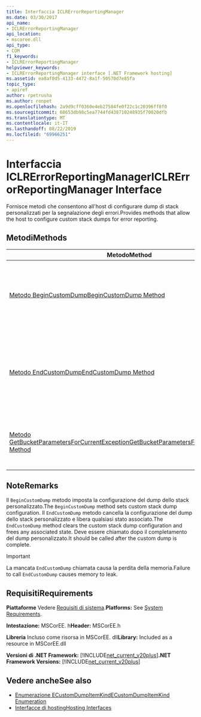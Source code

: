 ```yaml
---
title: Interfaccia ICLRErrorReportingManager
ms.date: 03/30/2017
api_name:
- ICLRErrorReportingManager
api_location:
- mscoree.dll
api_type:
- COM
f1_keywords:
- ICLRErrorReportingManager
helpviewer_keywords:
- ICLRErrorReportingManager interface [.NET Framework hosting]
ms.assetid: ea8af0d5-4133-4472-8a1f-50570d7e85fa
topic_type:
- apiref
author: rpetrusha
ms.author: ronpet
ms.openlocfilehash: 2a9d9cff0360e4eb27584fe0f22c1c20396ff8f0
ms.sourcegitcommit: 68653db98c5ea7744fd438710248935f70020dfb
ms.translationtype: MT
ms.contentlocale: it-IT
ms.lasthandoff: 08/22/2019
ms.locfileid: "69966251"
---
```

# <a name="iclrerrorreportingmanager-interface"></a><span data-ttu-id="2e1a4-102">Interfaccia ICLRErrorReportingManager</span><span class="sxs-lookup"><span data-stu-id="2e1a4-102">ICLRErrorReportingManager Interface</span></span>
<span data-ttu-id="2e1a4-103">Fornisce metodi che consentono all'host di configurare dump di stack personalizzati per la segnalazione degli errori.</span><span class="sxs-lookup"><span data-stu-id="2e1a4-103">Provides methods that allow the host to configure custom stack dumps for error reporting.</span></span>  
  
## <a name="methods"></a><span data-ttu-id="2e1a4-104">Metodi</span><span class="sxs-lookup"><span data-stu-id="2e1a4-104">Methods</span></span>  
  
|<span data-ttu-id="2e1a4-105">Metodo</span><span class="sxs-lookup"><span data-stu-id="2e1a4-105">Method</span></span>|<span data-ttu-id="2e1a4-106">Descrizione</span><span class="sxs-lookup"><span data-stu-id="2e1a4-106">Description</span></span>|  
|------------|-----------------|  
|[<span data-ttu-id="2e1a4-107">Metodo BeginCustomDump</span><span class="sxs-lookup"><span data-stu-id="2e1a4-107">BeginCustomDump Method</span></span>](../../../../docs/framework/unmanaged-api/hosting/iclrerrorreportingmanager-begincustomdump-method.md)|<span data-ttu-id="2e1a4-108">Specifica la configurazione dei dump dello stack personalizzati per la segnalazione degli errori.</span><span class="sxs-lookup"><span data-stu-id="2e1a4-108">Specifies the configuration of custom stack dumps for error reporting.</span></span>|  
|[<span data-ttu-id="2e1a4-109">Metodo EndCustomDump</span><span class="sxs-lookup"><span data-stu-id="2e1a4-109">EndCustomDump Method</span></span>](../../../../docs/framework/unmanaged-api/hosting/iclrerrorreportingmanager-endcustomdump-method.md)|<span data-ttu-id="2e1a4-110">Cancella la configurazione del dump dello stack personalizzato impostata da una chiamata precedente a `BeginCustomDump`.</span><span class="sxs-lookup"><span data-stu-id="2e1a4-110">Clears the custom stack dump configuration that was set by an earlier call to `BeginCustomDump`.</span></span>|  
|[<span data-ttu-id="2e1a4-111">Metodo GetBucketParametersForCurrentException</span><span class="sxs-lookup"><span data-stu-id="2e1a4-111">GetBucketParametersForCurrentException Method</span></span>](../../../../docs/framework/unmanaged-api/hosting/iclrerrorreportingmanager-getbucketparametersforcurrentexception-method.md)|<span data-ttu-id="2e1a4-112">Ottiene il bucket Watson per l'eccezione corrente nel thread chiamante.</span><span class="sxs-lookup"><span data-stu-id="2e1a4-112">Gets the Watson bucket for the current exception on the calling thread.</span></span>|  
  
## <a name="remarks"></a><span data-ttu-id="2e1a4-113">Note</span><span class="sxs-lookup"><span data-stu-id="2e1a4-113">Remarks</span></span>  
 <span data-ttu-id="2e1a4-114">Il `BeginCustomDump` metodo imposta la configurazione del dump dello stack personalizzato.</span><span class="sxs-lookup"><span data-stu-id="2e1a4-114">The `BeginCustomDump` method sets custom stack dump configuration.</span></span> <span data-ttu-id="2e1a4-115">Il `EndCustomDump` metodo cancella la configurazione del dump dello stack personalizzato e libera qualsiasi stato associato.</span><span class="sxs-lookup"><span data-stu-id="2e1a4-115">The `EndCustomDump` method clears the custom stack dump configuration and frees any associated state.</span></span> <span data-ttu-id="2e1a4-116">Deve essere chiamato dopo il completamento del dump personalizzato.</span><span class="sxs-lookup"><span data-stu-id="2e1a4-116">It should be called after the custom dump is complete.</span></span>  
  
> [!IMPORTANT]
> <span data-ttu-id="2e1a4-117">La mancata `EndCustomDump` chiamata causa la perdita della memoria.</span><span class="sxs-lookup"><span data-stu-id="2e1a4-117">Failure to call `EndCustomDump` causes memory to leak.</span></span>  
  
## <a name="requirements"></a><span data-ttu-id="2e1a4-118">Requisiti</span><span class="sxs-lookup"><span data-stu-id="2e1a4-118">Requirements</span></span>  
 <span data-ttu-id="2e1a4-119">**Piattaforme** Vedere [Requisiti di sistema](../../../../docs/framework/get-started/system-requirements.md).</span><span class="sxs-lookup"><span data-stu-id="2e1a4-119">**Platforms:** See [System Requirements](../../../../docs/framework/get-started/system-requirements.md).</span></span>  
  
 <span data-ttu-id="2e1a4-120">**Intestazione:** MSCorEE. h</span><span class="sxs-lookup"><span data-stu-id="2e1a4-120">**Header:** MSCorEE.h</span></span>  
  
 <span data-ttu-id="2e1a4-121">**Libreria** Incluso come risorsa in MSCorEE. dll</span><span class="sxs-lookup"><span data-stu-id="2e1a4-121">**Library:** Included as a resource in MSCorEE.dll</span></span>  
  
 <span data-ttu-id="2e1a4-122">**Versioni di .NET Framework:** [!INCLUDE[net_current_v20plus](../../../../includes/net-current-v20plus-md.md)]</span><span class="sxs-lookup"><span data-stu-id="2e1a4-122">**.NET Framework Versions:** [!INCLUDE[net_current_v20plus](../../../../includes/net-current-v20plus-md.md)]</span></span>  
  
## <a name="see-also"></a><span data-ttu-id="2e1a4-123">Vedere anche</span><span class="sxs-lookup"><span data-stu-id="2e1a4-123">See also</span></span>

- [<span data-ttu-id="2e1a4-124">Enumerazione ECustomDumpItemKind</span><span class="sxs-lookup"><span data-stu-id="2e1a4-124">ECustomDumpItemKind Enumeration</span></span>](../../../../docs/framework/unmanaged-api/hosting/ecustomdumpitemkind-enumeration.md)
- [<span data-ttu-id="2e1a4-125">Interfacce di hosting</span><span class="sxs-lookup"><span data-stu-id="2e1a4-125">Hosting Interfaces</span></span>](../../../../docs/framework/unmanaged-api/hosting/hosting-interfaces.md)
